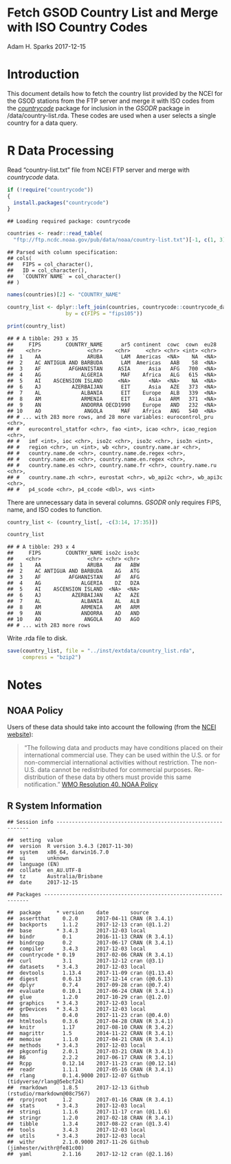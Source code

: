 Fetch GSOD Country List and Merge with ISO Country Codes
================
Adam H. Sparks
2017-12-15

# Introduction

This document details how to fetch the country list provided by the NCEI
for the GSOD stations from the FTP server and merge it with ISO codes
from the [*countrycode*](https://cran.r-project.org/package=countrycode)
package for inclusion in the *GSODR* package in /data/country-list.rda.
These codes are used when a user selects a single country for a data
query.

# R Data Processing

Read “country-list.txt” file from NCEI FTP server and merge with
*countrycode* data.

``` r
if (!require("countrycode"))
{
  install.packages("countrycode")
}
```

    ## Loading required package: countrycode

``` r
countries <- readr::read_table(
  "ftp://ftp.ncdc.noaa.gov/pub/data/noaa/country-list.txt")[-1, c(1, 3)]
```

    ## Parsed with column specification:
    ## cols(
    ##   FIPS = col_character(),
    ##   ID = col_character(),
    ##   `COUNTRY NAME` = col_character()
    ## )

``` r
names(countries)[2] <- "COUNTRY_NAME"

country_list <- dplyr::left_join(countries, countrycode::countrycode_data,
                   by = c(FIPS = "fips105"))

print(country_list)
```

    ## # A tibble: 293 x 35
    ##     FIPS        COUNTRY_NAME      ar5 continent  cowc  cown  eu28
    ##    <chr>               <chr>    <chr>     <chr> <chr> <int> <chr>
    ##  1    AA               ARUBA      LAM  Americas  <NA>    NA  <NA>
    ##  2    AC ANTIGUA AND BARBUDA      LAM  Americas   AAB    58  <NA>
    ##  3    AF         AFGHANISTAN     ASIA      Asia   AFG   700  <NA>
    ##  4    AG             ALGERIA      MAF    Africa   ALG   615  <NA>
    ##  5    AI    ASCENSION ISLAND     <NA>      <NA>  <NA>    NA  <NA>
    ##  6    AJ          AZERBAIJAN      EIT      Asia   AZE   373  <NA>
    ##  7    AL             ALBANIA      EIT    Europe   ALB   339  <NA>
    ##  8    AM             ARMENIA      EIT      Asia   ARM   371  <NA>
    ##  9    AN             ANDORRA OECD1990    Europe   AND   232  <NA>
    ## 10    AO              ANGOLA      MAF    Africa   ANG   540  <NA>
    ## # ... with 283 more rows, and 28 more variables: eurocontrol_pru <chr>,
    ## #   eurocontrol_statfor <chr>, fao <int>, icao <chr>, icao_region <chr>,
    ## #   imf <int>, ioc <chr>, iso2c <chr>, iso3c <chr>, iso3n <int>,
    ## #   region <chr>, un <int>, wb <chr>, country.name.ar <chr>,
    ## #   country.name.de <chr>, country.name.de.regex <chr>,
    ## #   country.name.en <chr>, country.name.en.regex <chr>,
    ## #   country.name.es <chr>, country.name.fr <chr>, country.name.ru <chr>,
    ## #   country.name.zh <chr>, eurostat <chr>, wb_api2c <chr>, wb_api3c <chr>,
    ## #   p4_scode <chr>, p4_ccode <dbl>, wvs <int>

There are unnecessary data in several columns. *GSODR* only requires
FIPS, name, and ISO codes to function.

``` r
country_list <- (country_list[, -c(3:14, 17:35)])

country_list
```

    ## # A tibble: 293 x 4
    ##     FIPS        COUNTRY_NAME iso2c iso3c
    ##    <chr>               <chr> <chr> <chr>
    ##  1    AA               ARUBA    AW   ABW
    ##  2    AC ANTIGUA AND BARBUDA    AG   ATG
    ##  3    AF         AFGHANISTAN    AF   AFG
    ##  4    AG             ALGERIA    DZ   DZA
    ##  5    AI    ASCENSION ISLAND  <NA>  <NA>
    ##  6    AJ          AZERBAIJAN    AZ   AZE
    ##  7    AL             ALBANIA    AL   ALB
    ##  8    AM             ARMENIA    AM   ARM
    ##  9    AN             ANDORRA    AD   AND
    ## 10    AO              ANGOLA    AO   AGO
    ## # ... with 283 more rows

Write .rda file to disk.

``` r
save(country_list, file = "../inst/extdata/country_list.rda",
     compress = "bzip2")
```

# Notes

## NOAA Policy

Users of these data should take into account the following (from the
[NCEI
website](http://www7.ncdc.noaa.gov/CDO/cdoselect.cmd?datasetabbv=GSOD&countryabbv=&georegionabbv=)):

> “The following data and products may have conditions placed on their
> international commercial use. They can be used within the U.S. or for
> non-commercial international activities without restriction. The
> non-U.S. data cannot be redistributed for commercial purposes.
> Re-distribution of these data by others must provide this same
> notification.” [WMO Resolution 40. NOAA
> Policy](http://www.wmo.int/pages/about/Resolution40.html)

## R System Information

    ## Session info -------------------------------------------------------------

    ##  setting  value                       
    ##  version  R version 3.4.3 (2017-11-30)
    ##  system   x86_64, darwin16.7.0        
    ##  ui       unknown                     
    ##  language (EN)                        
    ##  collate  en_AU.UTF-8                 
    ##  tz       Australia/Brisbane          
    ##  date     2017-12-15

    ## Packages -----------------------------------------------------------------

    ##  package     * version    date       source                            
    ##  assertthat    0.2.0      2017-04-11 CRAN (R 3.4.1)                    
    ##  backports     1.1.2      2017-12-13 cran (@1.1.2)                     
    ##  base        * 3.4.3      2017-12-03 local                             
    ##  bindr         0.1        2016-11-13 CRAN (R 3.4.1)                    
    ##  bindrcpp      0.2        2017-06-17 CRAN (R 3.4.1)                    
    ##  compiler      3.4.3      2017-12-03 local                             
    ##  countrycode * 0.19       2017-02-06 CRAN (R 3.4.1)                    
    ##  curl          3.1        2017-12-12 cran (@3.1)                       
    ##  datasets    * 3.4.3      2017-12-03 local                             
    ##  devtools      1.13.4     2017-11-09 cran (@1.13.4)                    
    ##  digest        0.6.13     2017-12-14 cran (@0.6.13)                    
    ##  dplyr         0.7.4      2017-09-28 cran (@0.7.4)                     
    ##  evaluate      0.10.1     2017-06-24 CRAN (R 3.4.1)                    
    ##  glue          1.2.0      2017-10-29 cran (@1.2.0)                     
    ##  graphics    * 3.4.3      2017-12-03 local                             
    ##  grDevices   * 3.4.3      2017-12-03 local                             
    ##  hms           0.4.0      2017-11-23 cran (@0.4.0)                     
    ##  htmltools     0.3.6      2017-04-28 CRAN (R 3.4.1)                    
    ##  knitr         1.17       2017-08-10 CRAN (R 3.4.2)                    
    ##  magrittr      1.5        2014-11-22 CRAN (R 3.4.1)                    
    ##  memoise       1.1.0      2017-04-21 CRAN (R 3.4.1)                    
    ##  methods     * 3.4.3      2017-12-03 local                             
    ##  pkgconfig     2.0.1      2017-03-21 CRAN (R 3.4.1)                    
    ##  R6            2.2.2      2017-06-17 CRAN (R 3.4.1)                    
    ##  Rcpp          0.12.14    2017-11-23 cran (@0.12.14)                   
    ##  readr         1.1.1      2017-05-16 CRAN (R 3.4.1)                    
    ##  rlang         0.1.4.9000 2017-12-07 Github (tidyverse/rlang@5ebcf24)  
    ##  rmarkdown     1.8.5      2017-12-13 Github (rstudio/rmarkdown@08c7567)
    ##  rprojroot     1.2        2017-01-16 CRAN (R 3.4.1)                    
    ##  stats       * 3.4.3      2017-12-03 local                             
    ##  stringi       1.1.6      2017-11-17 cran (@1.1.6)                     
    ##  stringr       1.2.0      2017-02-18 CRAN (R 3.4.1)                    
    ##  tibble        1.3.4      2017-08-22 cran (@1.3.4)                     
    ##  tools         3.4.3      2017-12-03 local                             
    ##  utils       * 3.4.3      2017-12-03 local                             
    ##  withr         2.1.0.9000 2017-11-26 Github (jimhester/withr@fe81c00)  
    ##  yaml          2.1.16     2017-12-12 cran (@2.1.16)
